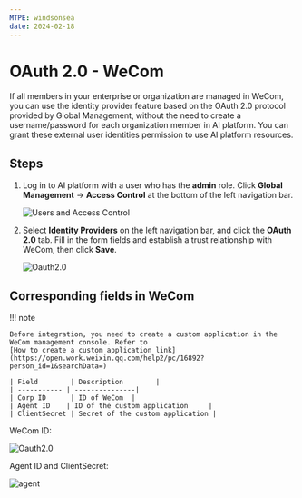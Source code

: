 ```yaml
---
MTPE: windsonsea
date: 2024-02-18
---
```


# OAuth 2.0 - WeCom

If all members in your enterprise or organization are managed in WeCom, you can use the
identity provider feature based on the OAuth 2.0 protocol provided by Global Management,
without the need to create a username/password for each organization member in AI platform.
You can grant these external user identities permission to use AI platform resources.

## Steps

1. Log in to AI platform with a user who has the **admin** role. Click
   **Global Management** -> **Access Control** at the bottom of the left navigation bar.

    ![Users and Access Control](../../images/access.png)

2. Select **Identity Providers** on the left navigation bar, and click the **OAuth 2.0** tab.
   Fill in the form fields and establish a trust relationship with WeCom, then click **Save**.

    ![Oauth2.0](../../images/oauth2.png)

## Corresponding fields in WeCom

!!! note

    Before integration, you need to create a custom application in the WeCom management console. Refer to
    [How to create a custom application link](https://open.work.weixin.qq.com/help2/pc/16892?person_id=1&searchData=)

    | Field        | Description        |
    | ----------- | ---------------|
    | Corp ID      | ID of WeCom  |
    | Agent ID    | ID of the custom application     |
    | ClientSecret | Secret of the custom application |

WeCom ID:

![Oauth2.0](../../images/mybusiness.png)

Agent ID and ClientSecret:

![agent](../../images/selfapplication.png)
